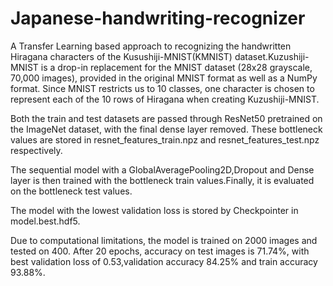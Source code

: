 # Japanese-handwriting-recognizer

A Transfer Learning based approach to recognizing the handwritten Hiragana characters of the Kusushiji-MNIST(KMNIST) dataset.Kuzushiji-MNIST is a drop-in replacement for the MNIST dataset (28x28 grayscale, 70,000 images), provided in the original MNIST format as well as a NumPy format. Since MNIST restricts us to 10 classes, one character is chosen to represent each of the 10 rows of Hiragana when creating Kuzushiji-MNIST.

Both the train and test datasets are passed through ResNet50 pretrained on the ImageNet dataset, with the final dense layer removed. These bottleneck values are stored in resnet_features_train.npz and resnet_features_test.npz respectively. 

The sequential model with a GlobalAveragePooling2D,Dropout and Dense layer is then trained with the bottleneck train values.Finally, it is evaluated on the bottleneck test values.

The model with the lowest validation loss is stored by Checkpointer in model.best.hdf5. 

Due to computational limitations, the model is trained on 2000 images and tested on 400.
After 20 epochs, accuracy on test images is 71.74%, with best validation loss of 0.53,validation accuracy 84.25% and train accuracy
93.88%.
